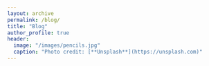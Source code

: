 ```yaml
---
layout: archive
permalink: /blog/
title: "Blog"
author_profile: true
header:
  image: "/images/pencils.jpg"
  caption: "Photo credit: [**Unsplash**](https://unsplash.com)"
---
```


